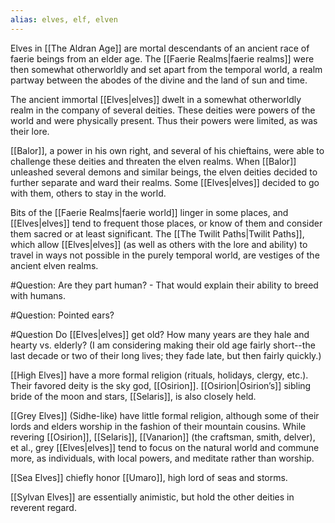 ```yaml
---
alias: elves, elf, elven
---
```


Elves in [[The Aldran Age]] are mortal descendants of an ancient race of faerie beings from an elder age. The [[Faerie Realms|faerie realms]] were then somewhat otherworldly and set apart from the temporal world, a realm partway between the abodes of the divine and the land of sun and time.

The ancient immortal [[Elves|elves]] dwelt in a somewhat otherworldly realm in the company of several deities. These deities were powers of the world and were physically present. Thus their powers were limited, as was their lore.

[[Balor]], a power in his own right, and several of his chieftains, were able to challenge these deities and threaten the elven realms. When [[Balor]] unleashed several demons and similar beings, the elven deities decided to further separate and ward their realms. Some [[Elves|elves]] decided to go with them, others to stay in the world.

Bits of the [[Faerie Realms|faerie world]] linger in some places, and [[Elves|elves]] tend to frequent those places, or know of them and consider them sacred or at least significant. The [[The Twilit Paths|Twilit Paths]], which allow [[Elves|elves]] (as well as others with the lore and ability) to travel in ways not possible in the purely temporal world, are vestiges of the ancient elven realms.

#Question: Are they part human?
    - That would explain their ability to breed with humans.

#Question: Pointed ears?

#Question Do [[Elves|elves]] get old? How many years are they hale and hearty vs. elderly? (I am considering making their old age fairly short--the last decade or two of their long lives; they fade late, but then fairly quickly.)

[[High Elves]] have a more formal religion (rituals, holidays, clergy, etc.). Their favored deity is the sky god, [[Osirion]]. [[Osirion|Osirion’s]] sibling bride of the moon and stars, [[Selaris]], is also closely held.

[[Grey Elves]] (Sidhe-like) have little formal religion, although some of their lords and elders worship in the fashion of their mountain cousins. While revering [[Osirion]], [[Selaris]], [[Vanarion]] (the craftsman, smith, delver), et al., grey [[Elves|elves]] tend to focus on the natural world and commune more, as individuals, with local powers, and meditate rather than worship.

[[Sea Elves]] chiefly honor [[Umaro]], high lord of seas and storms.

[[Sylvan Elves]] are essentially animistic, but hold the other deities in reverent regard.